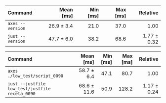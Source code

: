 | Command | Mean [ms] | Min [ms] | Max [ms] | Relative |
|:---|---:|---:|---:|---:|
| `axes --version` | 26.9 ± 3.4 | 21.0 | 37.0 | 1.00 |
| `just --version` | 47.7 ± 6.0 | 38.2 | 68.6 | 1.77 ± 0.32 |

| Command | Mean [ms] | Min [ms] | Max [ms] | Relative |
|:---|---:|---:|---:|---:|
| `axes ./low_test/script_0090` | 58.7 ± 6.4 | 47.1 | 80.7 | 1.00 |
| `just --justfile low_test/justfile receta_0090` | 68.6 ± 11.6 | 50.9 | 128.2 | 1.17 ± 0.24 |
